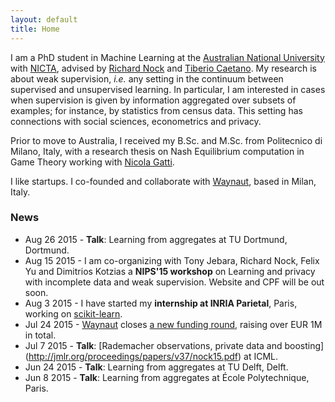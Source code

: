 ```yaml
---
layout: default
title: Home
---
```


<!-- <div class="posts">
  {% for post in paginator.posts %}
  <div class="post">
    <h1 class="post-title">
      <a href="{{ post.url }}">
        {{ post.title }}
      </a>
    </h1>

    <span class="post-date">{{ post.date | date_to_string }}</span>

    {{ post.content }}
  </div>
  {% endfor %}
</div> -->

<!-- <div class="pagination">
  {% if paginator.next_page %}
    <a class="pagination-item older" href="{{ site.baseurl }}page{{paginator.next_page}}">Older</a>
  {% else %}
    <span class="pagination-item older">Older</span>
  {% endif %}
  {% if paginator.previous_page %}
    {% if paginator.page == 2 %}
      <a class="pagination-item newer" href="{{ site.baseurl }}">Newer</a>
    {% else %}
      <a class="pagination-item newer" href="{{ site.baseurl }}page{{paginator.previous_page}}">Newer</a>
    {% endif %}
  {% else %}
    <span class="pagination-item newer">Newer</span>
  {% endif %}
</div> -->


I am a PhD student in Machine Learning at the
[Australian National University](https://www.anu.edu.au) with
[NICTA](https://www.nicta.com.au), advised by
[Richard Nock](https://scholar.google.com.au/citations?user=0J2s3YQAAAAJ&hl=en&oi=ao) and
[Tiberio Caetano](http://www.tiberiocaetano.com). My research is about
weak supervision, *i.e.* any setting in the continuum between supervised and
unsupervised learning. In particular, I am interested in cases when supervision is given by information
aggregated over subsets of examples; for instance, by statistics from census
data. This setting has connections with social sciences, econometrics and privacy.

Prior to move to Australia, I received my B.Sc. and M.Sc. from Politecnico di Milano, Italy, with
a research thesis on Nash Equilibrium computation in Game Theory working with
[Nicola Gatti](http://home.deib.polimi.it/ngatti/Nicola_Gatti__Homepage.html).

I like startups. I co-founded and collaborate with [Waynaut](waynaut.html), based in Milan,
Italy.

### News
- Aug 26 2015 - **Talk**: Learning from aggregates at TU Dortmund, Dortmund.
- Aug 15 2015 - I am co-organizing with Tony Jebara, Richard Nock, Felix Yu and Dimitrios Kotzias a **NIPS'15
  workshop** on Learning and privacy with incomplete data and weak supervision. Website and CPF will be out soon.
- Aug 3 2015 - I have started my **internship at INRIA Parietal**, Paris, working on [scikit-learn](http://scikit-learn.org/stable/).
- Jul 24 2015 - [Waynaut](http://www.waynaut.com/en) closes [a new funding round](https://www.crunchbase.com/organization/youmove-me), raising over EUR 1M in total.
- Jul 7 2015 - **Talk**: [Rademacher observations, private data and boosting]
(http://jmlr.org/proceedings/papers/v37/nock15.pdf) at ICML.
- Jun 24 2015 - **Talk**: Learning from aggregates at TU Delft, Delft.
- Jun 8 2015 - **Talk**: Learning from aggregates at École Polytechnique, Paris.
